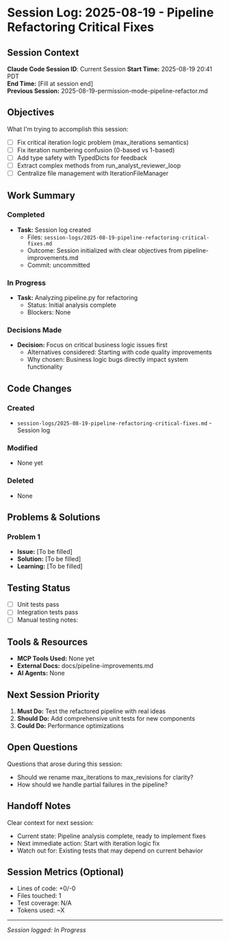 # Session Log: 2025-08-19 - Pipeline Refactoring Critical Fixes

## Session Context

**Claude Code Session ID**: Current Session
**Start Time:** 2025-08-19 20:41 PDT  
**End Time:** [Fill at session end]  
**Previous Session:** 2025-08-19-permission-mode-pipeline-refactor.md  

## Objectives

What I'm trying to accomplish this session:

- [ ] Fix critical iteration logic problem (max_iterations semantics)
- [ ] Fix iteration numbering confusion (0-based vs 1-based)
- [ ] Add type safety with TypedDicts for feedback
- [ ] Extract complex methods from run_analyst_reviewer_loop
- [ ] Centralize file management with IterationFileManager

## Work Summary

### Completed

- **Task:** Session log created
  - Files: `session-logs/2025-08-19-pipeline-refactoring-critical-fixes.md`
  - Outcome: Session initialized with clear objectives from pipeline-improvements.md
  - Commit: uncommitted

### In Progress

- **Task:** Analyzing pipeline.py for refactoring
  - Status: Initial analysis complete
  - Blockers: None

### Decisions Made

- **Decision:** Focus on critical business logic issues first
  - Alternatives considered: Starting with code quality improvements
  - Why chosen: Business logic bugs directly impact system functionality

## Code Changes

### Created

- `session-logs/2025-08-19-pipeline-refactoring-critical-fixes.md` - Session log

### Modified

- None yet

### Deleted

- None

## Problems & Solutions

### Problem 1

- **Issue:** [To be filled]
- **Solution:** [To be filled]
- **Learning:** [To be filled]

## Testing Status

- [ ] Unit tests pass
- [ ] Integration tests pass
- [ ] Manual testing notes:

## Tools & Resources

- **MCP Tools Used:** None yet
- **External Docs:** docs/pipeline-improvements.md
- **AI Agents:** None

## Next Session Priority

1. **Must Do:** Test the refactored pipeline with real ideas
2. **Should Do:** Add comprehensive unit tests for new components
3. **Could Do:** Performance optimizations

## Open Questions

Questions that arose during this session:

- Should we rename max_iterations to max_revisions for clarity?
- How should we handle partial failures in the pipeline?

## Handoff Notes

Clear context for next session:

- Current state: Pipeline analysis complete, ready to implement fixes
- Next immediate action: Start with iteration logic fix
- Watch out for: Existing tests that may depend on current behavior

## Session Metrics (Optional)

- Lines of code: +0/-0
- Files touched: 1
- Test coverage: N/A
- Tokens used: ~X

---

*Session logged: In Progress*
